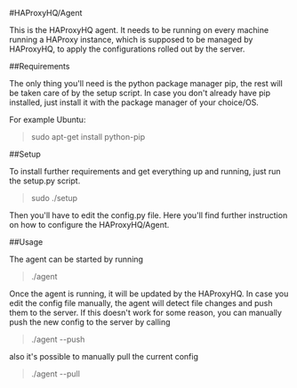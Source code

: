 #HAProxyHQ/Agent

This is the HAProxyHQ agent. It needs to be running on every machine running a HAProxy instance, which is supposed to be managed by HAProxyHQ, to apply the configurations rolled out by the server.

##Requirements

The only thing you'll need is the python package manager pip, the rest will be taken care of by the setup script. In case you don't already have pip installed, just install it with the package manager of your choice/OS.

For example Ubuntu:
>sudo apt-get install python-pip


##Setup

To install further requirements and get everything up and running, just run the setup.py script.

>sudo ./setup

Then you'll have to edit the config.py file. Here you'll find further instruction on how to configure the HAProxyHQ/Agent.

##Usage

The agent can be started by running

>./agent

Once the agent is running, it will be updated by the HAProxyHQ. In case you edit the config file manually, the agent will detect file changes and push them to the server. If this doesn't work for some reason, you can manually push the new config to the server by calling

>./agent --push

also it's possible to manually pull the current config

>./agent --pull